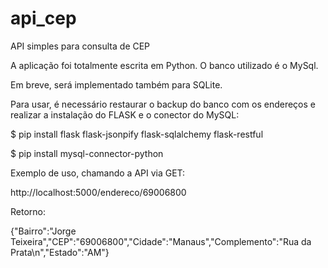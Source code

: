 # api_cep
API simples para consulta de CEP

A aplicação foi totalmente escrita em Python. O banco utilizado é o MySql.

Em breve, será implementado também para SQLite.

Para usar, é necessário restaurar o backup do banco com os endereços e realizar a instalação do FLASK e o conector do MySQL:

$ pip install flask flask-jsonpify flask-sqlalchemy flask-restful

$ pip install mysql-connector-python

Exemplo de uso, chamando a API via GET:

http://localhost:5000/endereco/69006800

Retorno:

{"Bairro":"Jorge Teixeira","CEP":"69006800","Cidade":"Manaus","Complemento":"Rua da Prata\n","Estado":"AM"}
